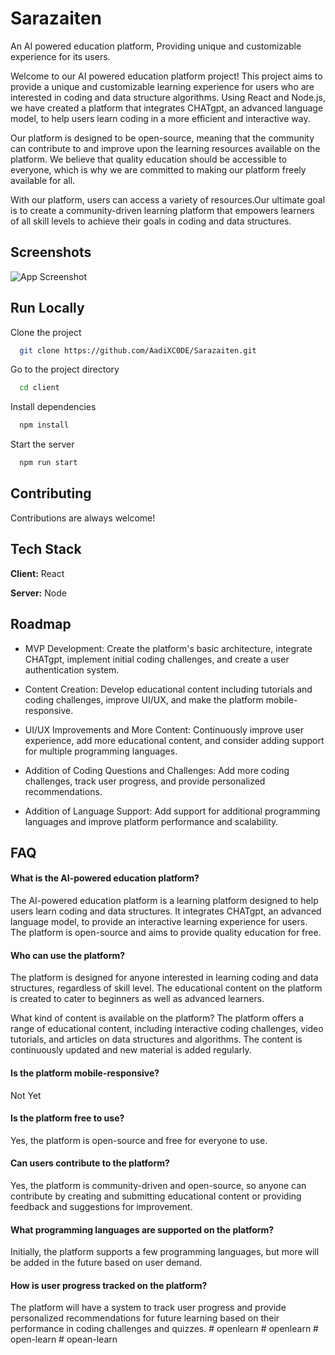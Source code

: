 
# Sarazaiten

An AI powered education platform, Providing unique and customizable experience for its users.

Welcome to our AI powered education platform project! This project aims to provide a unique and customizable learning experience for users who are interested in coding and data structure algorithms. Using React and Node.js, we have created a platform that integrates CHATgpt, an advanced language model, to help users learn coding in a more efficient and interactive way.

Our platform is designed to be open-source, meaning that the community can contribute to and improve upon the learning resources available on the platform. We believe that quality education should be accessible to everyone, which is why we are committed to making our platform freely available for all.

With our platform, users can access a variety of resources.Our ultimate goal is to create a community-driven learning platform that empowers learners of all skill levels to achieve their goals in coding and data structures.
## Screenshots

![App Screenshot](https://i.ibb.co/VtzrL6Z/Screenshot-2023-04-19-162806.png)


## Run Locally

Clone the project

```bash
  git clone https://github.com/AadiXC0DE/Sarazaiten.git
```

Go to the project directory

```bash
  cd client
```

Install dependencies

```bash
  npm install
```

Start the server

```bash
  npm run start
```


## Contributing

Contributions are always welcome!




## Tech Stack

**Client:** React

**Server:** Node


## Roadmap

- MVP Development: Create the platform's basic architecture, integrate CHATgpt, implement initial coding challenges, and create a user authentication system.

- Content Creation: Develop educational content including tutorials and coding challenges, improve UI/UX, and make the platform mobile-responsive.

- UI/UX Improvements and More Content: Continuously improve user experience, add more educational content, and consider adding support for multiple programming languages.

- Addition of Coding Questions and Challenges: Add more coding challenges, track user progress, and provide personalized recommendations.

- Addition of Language Support: Add support for additional programming languages and improve platform performance and scalability.


## FAQ

#### What is the AI-powered education platform?
The AI-powered education platform is a learning platform designed to help users learn coding and data structures. It integrates CHATgpt, an advanced language model, to provide an interactive learning experience for users. The platform is open-source and aims to provide quality education for free.

#### Who can use the platform?
The platform is designed for anyone interested in learning coding and data structures, regardless of skill level. The educational content on the platform is created to cater to beginners as well as advanced learners.

What kind of content is available on the platform?
The platform offers a range of educational content, including interactive coding challenges, video tutorials, and articles on data structures and algorithms. The content is continuously updated and new material is added regularly.

#### Is the platform mobile-responsive?
Not Yet

#### Is the platform free to use?
Yes, the platform is open-source and free for everyone to use.

#### Can users contribute to the platform?
Yes, the platform is community-driven and open-source, so anyone can contribute by creating and submitting educational content or providing feedback and suggestions for improvement.

#### What programming languages are supported on the platform?
Initially, the platform supports a few programming languages, but more will be added in the future based on user demand.

#### How is user progress tracked on the platform?
The platform will have a system to track user progress and provide personalized recommendations for future learning based on their performance in coding challenges and quizzes.
#   o p e n l e a r n  
 #   o p e n l e a r n  
 #   o p e n - l e a r n  
 #   o p e a n - l e a r n  
 